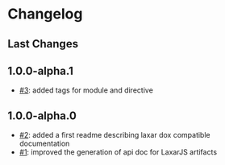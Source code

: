 # Changelog

## Last Changes


## 1.0.0-alpha.1

- [#3](https://github.com/LaxarJS/laxar_dox/issues/3): added tags for module and directive


## 1.0.0-alpha.0

- [#2](https://github.com/LaxarJS/laxar_dox/issues/2): added a first readme describing laxar dox compatible documentation
- [#1](https://github.com/LaxarJS/laxar_dox/issues/1): improved the generation of api doc for LaxarJS artifacts
